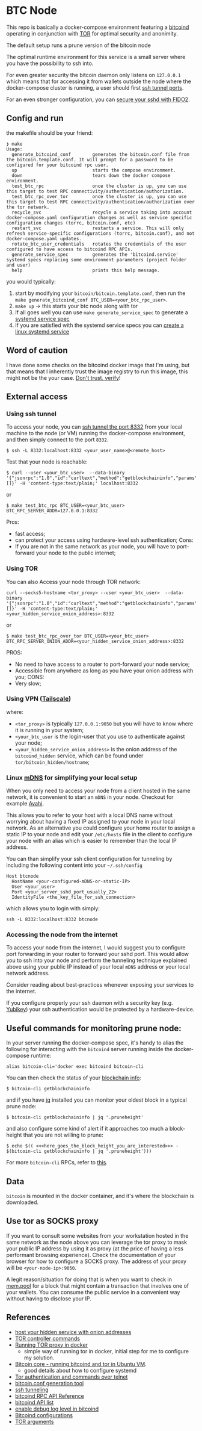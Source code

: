 # BTC Node

This repo is basically a docker-compose environment featuring a 
[bitcoind](https://bitcoin.org/en/full-node#other-linux-daemon) operating in conjunction 
with [TOR](https://wiki.archlinux.org/title/tor)
for optimal security and anonimity. 

The default setup runs a prune version of the bitcoin node  

The optimal runtime environment for this service is a small server where you have the 
possibility to ssh into. 

For even greater security the bitcoin daemon only listens on `127.0.0.1` which means that 
for accessing it from wallets outside the node where the docker-compose cluster is running,
a user should first [ssh tunnel ports](https://linuxize.com/post/how-to-setup-ssh-tunneling/).

For an even stronger configuration, you can 
[secure your sshd with FIDO2](https://developers.yubico.com/SSH/Securing_SSH_with_FIDO2.html). 

## Config and run

the makefile should be your friend:

```shell
❯ make
Usage:
  generate_bitcoind_conf        generates the bitcoin.conf file from the bitcoin.template.conf. It will prompt for a password to be configured for your bitcoind rpc user.
  up                            starts the compose environment.
  down                          tears down the docker compose environment.
  test_btc_rpc                  once the cluster is up, you can use this target to test RPC connectivity/authentication/authorization.
  test_btc_rpc_over_tor         once the cluster is up, you can use this target to test RPC connectivity/authentication/authorization over the tor network.
  recycle_svc                   recycle a service taking into account docker-compose.yaml configuration changes as well as service specific configuration changes (torrc, bitcoin.conf, etc)
  restart_svc                   restarts a service. This will only refresh service-specific configurations (torrc, bitcoin.conf), and not docker-compose.yaml updates.
  rotate_btc_user_credentials   rotates the credentials of the user configured to have access to bitcoind RPC APIs.
  generate_service_spec         generates the 'bitcoind.service' systemd specs replacing some environment parameters (project folder and user) 
  help                          prints this help message.
```

you would typically:

1. start by modifying your `bitcoin/bitcoin.template.conf`, then run the `make generate_bitcoind_conf BTC_USER=<your_btc_rpc_user>`.
2. `make up` -> this starts your btc node along with tor
3. If all goes well you can use `make generate_service_spec` to generate a 
  [systemd service spec](https://www.freedesktop.org/software/systemd/man/systemd.service.html)
4. If you are satisfied with the systemd service specs you can 
[create a linux systemd service](https://medium.com/@benmorel/creating-a-linux-service-with-systemd-611b5c8b91d6)

## Word of caution

I have done some checks on the bitcoind docker image that I'm using, but that means that I inherently trust the image registry
to run this image, this might not be the your case. [Don't trust, verify](https://thebitcoinmanual.com/btc-culture/glossary/dont-trust-verify/)!

## External access

### Using ssh tunnel 

To access your node, you can [ssh tunnel the port 8332](https://linuxize.com/post/how-to-setup-ssh-tunneling/) from
your local machine to the node (or VM) running the docker-compose environment, and then simply connect to the port
`8332`.

```shell
$ ssh -L 8332:localhost:8332 <your_user_name>@<remote_host>
```

Test that your node is reachable: 

```shell
$ curl --user <your_btc_user>  --data-binary '{"jsonrpc":"1.0","id":"curltext","method":"getblockchaininfo","params":[]}' -H 'content-type:text/plain;' localhost:8332
```

or 

```shell
$ make test_btc_rpc BTC_USER=<your_btc_user> BTC_RPC_SERVER_ADDR=127.0.0.1:8332
```

Pros:
* fast access;
* can protect your access using hardware-level ssh authentication;
Cons:
* If you are not in the same network as your node, you will have to port-forward your node to the public internet;

### Using TOR 

You can also Access your node through TOR network:

```shell
curl --socks5-hostname <tor_proxy> --user <your_btc_user>  --data-binary '{"jsonrpc":"1.0","id":"curltext","method":"getblockchaininfo","params":[]}' -H 'content-type:text/plain;' <your_hidden_service_onion_address>:8332
```

or

```shell
$ make test_btc_rpc_over_tor BTC_USER=<your_btc_user> BTC_RPC_SERVER_ONION_ADDR=<your_hidden_service_onion_address>:8332
```

PROS:
* No need to have access to a router to port-forward your node service;
* Accessible from anywhere as long as you have your onion address with you;
CONS:
* Very slow;

### Using VPN ([Tailscale](https://tailscale.com/))

where:

* `<tor_proxy>` is typically `127.0.0.1:9050` but you will have to know where it is running in your system;
* `<your_btc_user` is the login-user that you use to authenticate against your node;
* `<your_hidden_service_onion_address>` is the onion address of the `bitcoind_hidden` service, which can be found under `tor/bitcoin_hidden/hostname`;

### Linux [mDNS](https://en.wikipedia.org/wiki/Multicast_DNS) for simplifying your local setup

When you only need to access your node from a client hosted in the same network, it is convenient
to start an `mDNS` in your node. Checkout for example [Avahi](https://wiki.archlinux.org/title/avahi).

This allows you to refer to your host with a local DNS name without worrying about having a fixed IP 
assigned to your node in your local network. As an alternative you could configure your home router to
assign a static IP to your node and edit your `/etc/hosts` file in the client to configure your node with 
an alias which is easier to remember than the local IP address. 

You can than simplify your ssh client configuration for tunneling by including the following content into
your `~/.ssh/config`

```shell
Host btcnode
  HostName <your-configured-mDNS-or-static-IP>
  User <your_user>
  Port <your_server_sshd_port_usually_22>
  IdentityFile <the_key_file_for_ssh_connection>
```

which allows you to login with simply:

```shell
ssh -L 8332:localhost:8332 btcnode
```

### Accessing the node from the internet

To access your node from the internet, I would suggest you to configure port forwarding in your router
to forward your sshd port. This would allow you to ssh into your node and perform the tunneling technique
explained above using your public IP instead of your local `mDNS` address or your local network address. 

Consider reading about best-practices whenever exposing your services to the internet.

If you configure properly your ssh daemon with a security key (e.g. [Yubikey](https://www.yubico.com/)) your ssh authentication would be protected 
by a hardware-device.

## Useful commands for monitoring prune node:

In your server running the docker-compose spec, it's handy to alias the following for interacting with
the `bitcoind` server running inside the docker-compose runtime:

```shell
alias bitcoin-cli='docker exec bitcoind bitcoin-cli
```

You can then check the status of your [blockchain info](https://developer.bitcoin.org/reference/rpc/getblockchaininfo.html):

```shell
$ bitcoin-cli getblockchaininfo
```

and if you have [jq](https://jqlang.github.io/jq/) installed you can monitor your oldest block in a typical prune node:

```shell
$ bitcoin-cli getblockchaininfo | jq '.pruneheight'
```

and also configure some kind of alert if it approaches too much a block-height that you are not willing to prune:

```shell
$ echo $(( <<<here_goes_the_block_height_you_are_interested>>> - $(bitcoin-cli getblockchaininfo | jq '.pruneheight')))
```

For more `bitcoin-cli` RPCs, refer to [this](https://developer.bitcoin.org/reference/rpc/index.html).

## Data

`bitcoin` is mounted in the docker container, and it's where the blockchain is downloaded.

## Use tor as SOCKS proxy 

If you want to consult some websites from your workstation hosted in the same network as the node above
you can leverage the tor proxy to mask your public IP address by using it as proxy (at the price of having 
a less performant browsing experience). Check the documentation of your browser for how to configure a SOCKS 
proxy. The address of your proxy will be `<your-node-ip>:9050`. 

A legit reason/situation for doing that is when you want to check in [mem.pool](https://mempool.space/) for
a block that might contain a transaction that involves one of your wallets. You can consume the public service
in a convenient way without having to disclose your IP.

## References

* [host your hidden service with onion addresses](https://null-byte.wonderhowto.com/how-to/host-your-own-tor-hidden-service-with-custom-onion-address-0180159/)
* [TOR controller commands](https://stem.torproject.org/api/control.html#stem.control.Controller)
* [Running TOR proxy in docker](https://dev.to/nabarun/running-tor-proxy-with-docker-56n9)
    * simple way of running tor in docker, initial step for me to configure my solution.
* [Bitcoin core - running bitcoind and tor in Ubuntu VM](https://www.youtube.com/watch?v=fx_mLXISrfM&t=1599s). 
    * good details about how to configure systemd
* [Tor authentication and commands over telnet](https://gist.github.com/ndsamuelson/3c83f38ae470c82ff87d2653af11716b)
* [bitcoin.conf generation tool](https://jlopp.github.io/bitcoin-core-config-generator/)
* [ssh tunneling](https://linuxize.com/post/how-to-setup-ssh-tunneling/)
* [bitcoind RPC API Reference](https://developer.bitcoin.org/reference/rpc/)
* [bitcoind API list](https://en.bitcoin.it/wiki/Original_Bitcoin_client/API_calls_list)
* [enable debug log level in bitcoind](https://bitcoin.stackexchange.com/questions/66892/what-are-the-debug-categories)
* [Bitcoind configurations](https://riptutorial.com/bitcoin/example/26000/node-configuration)
* [TOR arguments](https://2019.www.torproject.org/docs/tor-manual.html.en)